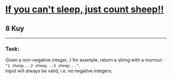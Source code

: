 <h1><a href="https://www.codewars.com/kata/5b077ebdaf15be5c7f000077">If you can't sleep, just count sheep!!</a></h1>
<h2>8 Kuy</h2>
<hr>

<h3>Task:</h3>

<p>Given a non-negative integer, <code>3</code> for example, 
return a string with a murmur: <code>"1 sheep...2 sheep...3 sheep..."</code>. 
<br>Input will always be valid, i.e. no negative integers.</p>

